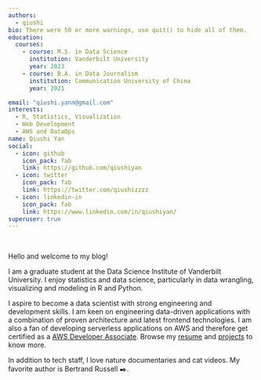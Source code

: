 ```yaml
---
authors:
  - qiushi
bio: There were 50 or more warnings, use quit() to hide all of them.
education:
  courses:
    - course: M.S. in Data Science
      institution: Vanderbilt University
      year: 2023
    - course: B.A. in Data Journalism
      institution: Communication University of China
      year: 2021

email: "qiushi.yann@gmail.com"
interests:
  - R, Statistics, Visualization
  - Web Development
  - AWS and DataOps
name: Qiushi Yan
social:
  - icon: github
    icon_pack: fab
    link: https://github.com/qiushiyan
  - icon: twitter
    icon_pack: fab
    link: https://twitter.com/qiushizzzz
  - icon: linkedin-in
    icon_pack: fab
    link: https://www.linkedin.com/in/qiushiyan/
superuser: true
---
```


<br>

Hello and welcome to my blog!

I am a graduate student at the Data Science Institute of Vanderbilt University. I enjoy statistics and data science, particularly in data wrangling, visualizing and modeling in R and Python.

I aspire to become a data scientist with strong engineering and development skills. I am keen on engineering data-driven applications with a combination of proven architecture and latest frontend technologies. I am also a fan of developing serverless applications on AWS and therefore get certified as a [AWS Developer Associate](/files/aws-cert-developer.pdf). Browse my [resume](/files/resume.pdf) and [projects](#projects) to know more.

In addition to tech staff, I love nature documentaries and cat videos. My favorite author is Bertrand Russell :black_nib:.
